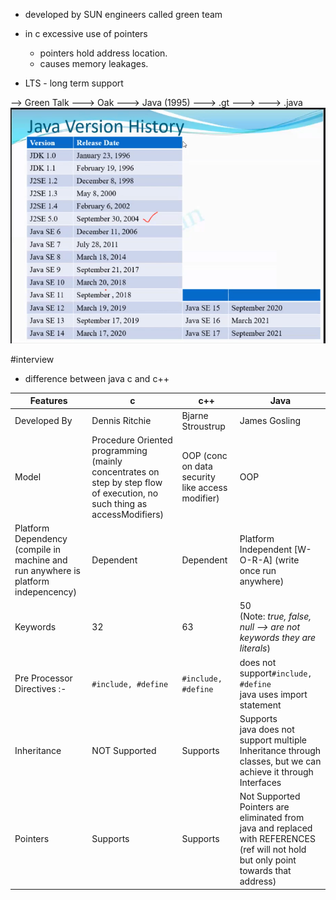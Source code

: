 - developed by SUN engineers called green team
- in c excessive use of pointers
	- pointers hold address location.
	- causes memory leakages.

- LTS - long term support

--> Green Talk ---> Oak ---> Java (1995)
---> .gt            --->         ---> .java 
![javaversions](images/999javaversions.png)


#interview 
- difference between java c and c++


|Features|c|c++|Java|
|---|---|---|---|
|Developed By|Dennis Ritchie|Bjarne Stroustrup|James Gosling|
|Model|Procedure Oriented programming (mainly concentrates on step by step flow of execution, no such thing as accessModifiers)|OOP (conc on data security like access modifier)|OOP|
|Platform Dependency (compile in machine and run anywhere is platform indepencency)|Dependent|Dependent|Platform Independent [W-O-R-A] (write once run anywhere)|
|Keywords|32|63|50 <br> (Note: *true, false, null --> are not keywords they are literals*)|
|Pre Processor Directives :-|`#include, #define`|`#include, #define`|does not support`#include, #define` <br> java uses import statement|
|Inheritance|NOT Supported |Supports|Supports <br> java does not support multiple Inheritance through classes, but we can achieve it through Interfaces|
|Pointers|Supports|Supports|Not Supported <br> Pointers are eliminated from java and replaced with REFERENCES (ref will not hold but only point towards that address)|
